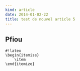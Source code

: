 ```yaml
---
kind: article
date: 2014-01-02-22
title: test de nouvel article 5
---
```


## Pfiou

	#!latex
	\begin{itemize}
		\item
	\end{itemize}